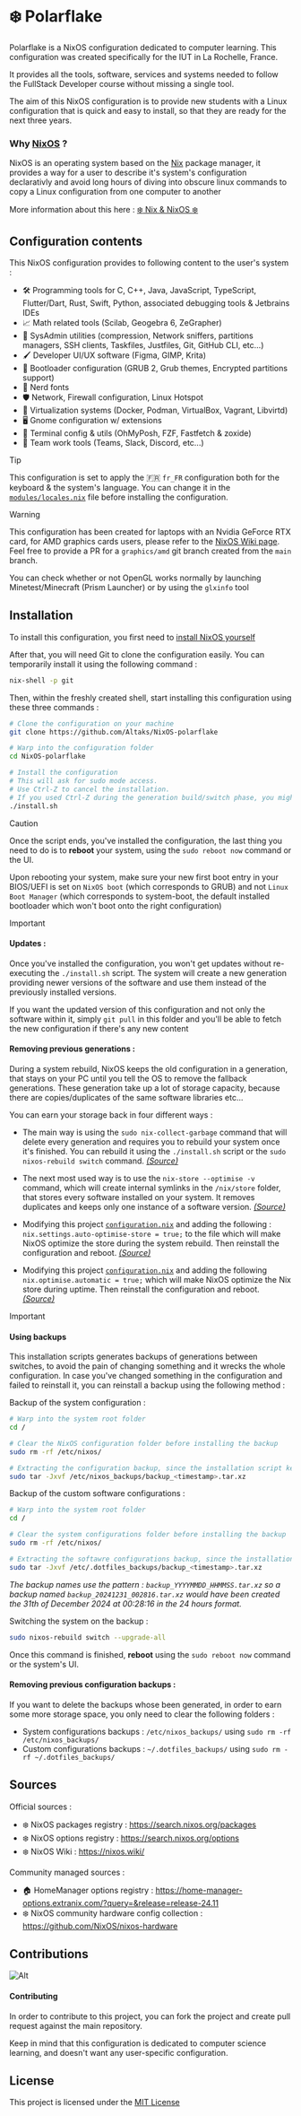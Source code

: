 # :snowflake: Polarflake 

Polarflake is a NixOS configuration dedicated to computer learning. This configuration was created specifically for the IUT in La Rochelle, France. 

It provides all the tools, software, services and systems needed to follow the FullStack Developer course without missing a single tool.

The aim of this NixOS configuration is to provide new students with a Linux configuration that is quick and easy to install, so that they are ready for the next three years.

### Why [NixOS](https://nixos.org/) ?

NixOS is an operating system based on the [Nix](https://github.com/NixOS/nix) package manager, it provides a way for a user to describe it's system's configuration declarativly and avoid long hours of diving into obscure linux commands to copy a Linux configuration from one computer to another

More information about this here : [:snowflake: Nix & NixOS :snowflake:](https://nixos.org/)

## Configuration contents

This NixOS configuration provides to following content to the user's system :

- :hammer_and_wrench: Programming tools for C, C++, Java, JavaScript, TypeScript, Flutter/Dart, Rust, Swift, Python, associated debugging tools & Jetbrains IDEs
- :chart_with_upwards_trend: Math related tools (Scilab, Geogebra 6, ZeGrapher)
- :toolbox: SysAdmin utilities (compression, Network sniffers, partitions managers, SSH clients, Taskfiles, Justfiles, Git, GitHub CLI, etc...)
- :paintbrush: Developer UI/UX software (Figma, GIMP, Krita)
- :rocket: Bootloader configuration (GRUB 2, Grub themes, Encrypted partitions support)
- :space_invader: Nerd fonts
- :shield: Network, Firewall configuration, Linux Hotspot
- :electric_plug: Virtualization systems (Docker, Podman, VirtualBox, Vagrant, Libvirtd)
- :desktop_computer: Gnome configuration w/ extensions
- :floppy_disk: Terminal config & utils (OhMyPosh, FZF, Fastfetch & zoxide)
- :bust_in_silhouette: Team work tools (Teams, Slack, Discord, etc...)

> [!TIP]
> This configuration is set to apply the :fr: `fr_FR` configuration both for the keyboard & the system's language. You can change it in the [`modules/locales.nix`](/modules/locales.nix) file before installing the configuration.

> [!WARNING]
> This configuration has been created for laptops with an Nvidia GeForce RTX card, for AMD graphics cards users, please refer to the [NixOS Wiki page](https://nixos.wiki/wiki/AMD_GPU). Feel free to provide a PR for a `graphics/amd` git branch created from the `main` branch.
>
> You can check whether or not OpenGL works normally by launching Minetest/Minecraft (Prism Launcher) or by using the `glxinfo` tool

## Installation

To install this configuration, you first need to [install NixOS yourself](https://nixos.org/download/#nixos-iso)

After that, you will need Git to clone the configuration easily. You can temporarily install it using the following command : 
```sh
nix-shell -p git
```

Then, within the freshly created shell, start installing this configuration using these three commands : 

```sh
# Clone the configuration on your machine
git clone https://github.com/Altaks/NixOS-polarflake

# Warp into the configuration folder
cd NixOS-polarflake

# Install the configuration
# This will ask for sudo mode access. 
# Use Ctrl-Z to cancel the installation.
# If you used Ctrl-Z during the generation build/switch phase, you might encounter bugs/crashes/corrupted files.
./install.sh
```

> [!CAUTION]
> Once the script ends, you've installed the configuration, the last thing you need to do is to **reboot** your system, using the `sudo reboot now` command or the UI.
>
> Upon rebooting your system, make sure your new first boot entry in your BIOS/UEFI is set on `NixOS boot` (which corresponds to GRUB) and not `Linux Boot Manager` (which corresponds to system-boot, the default installed bootloader which won't boot onto the right configuration)

> [!IMPORTANT]
>
> #### Updates :
> Once you've installed the configuration, you won't get updates without re-executing the `./install.sh` script. The system will create a new generation providing newer versions of the software and use them instead of the previously installed versions.
>
> If you want the updated version of this configuration and not only the software within it, simply `git pull` in this folder and you'll be able to fetch the new configuration if there's any new content
>
> #### Removing previous generations : 
> During a system rebuild, NixOS keeps the old configuration in a generation, that stays on your PC until you tell the OS to remove the fallback generations. These generation take up a lot of storage capacity, because there are copies/duplicates of the same software libraries etc...
>   
> You can earn your storage back in four different ways :
> 
> - The main way is using the `sudo nix-collect-garbage` command that will delete every generation and requires you to rebuild your system once it's finished. You can rebuild it using the `./install.sh` script or the `sudo nixos-rebuild switch` command. [*(Source)*](https://releases.nixos.org/nix/nix-2.22.3/manual/command-ref/nix-collect-garbage.html)
>
> - The next most used way is to use the `nix-store --optimise -v` command, which will create internal symlinks in the `/nix/store` folder, that stores every software installed on your system. It removes duplicates and keeps only one instance of a software version. [*(Source)*](https://releases.nixos.org/nix/nix-2.22.3/manual/command-ref/nix-store/optimise.html)
>
> - Modifying this project [`configuration.nix`](./configuration.nix) and adding the following : `nix.settings.auto-optimise-store = true;` to the file which will make NixOS optimize the store during the system rebuild. Then reinstall the configuration and reboot. [*(Source)*](https://nixos.wiki/wiki/Storage_optimization)
>
> - Modifying this project [`configuration.nix`](./configuration.nix) and adding the following `nix.optimise.automatic = true;` which will make NixOS optimize the Nix store during uptime. Then reinstall the configuration and reboot. [*(Source)*](https://nixos.wiki/wiki/Storage_optimization)

> [!IMPORTANT]
> #### Using backups
> 
> This installation scripts generates backups of generations between switches, to avoid the pain of changing something and it wrecks the whole configuration.
> In case you've changed something in the configuration and failed to reinstall it, you can reinstall a backup using the following method : 
>
> Backup of the system configuration :
> ```sh
> # Warp into the system root folder
> cd /
>
> # Clear the NixOS configuration folder before installing the backup 
> sudo rm -rf /etc/nixos/
>
> # Extracting the configuration backup, since the installation script keeps the absolute paths when creating backups. 
> sudo tar -Jxvf /etc/nixos_backups/backup_<timestamp>.tar.xz
> ```
> Backup of the custom software configurations : 
>
> ```sh
> # Warp into the system root folder
> cd /
> 
> # Clear the system configurations folder before installing the backup 
> sudo rm -rf /etc/nixos/
>
> # Extracting the softawre configurations backup, since the installation script keeps the absolute paths when creating backups
> sudo tar -Jxvf /etc/.dotfiles_backups/backup_<timestamp>.tar.xz
> ```
>
> *The backup names use the pattern : `backup_YYYYMMDD_HHMMSS.tar.xz` so a backup named `backup_20241231_002816.tar.xz` would have been created the 31th of December 2024 at 00:28:16 in the 24 hours format.*
> 
> Switching the system on the backup : 
> ```sh
> sudo nixos-rebuild switch --upgrade-all
> ```
>
> Once this command is finished, **reboot** using the `sudo reboot now` command or the system's UI.
>
> #### Removing previous configuration backups : 
>
> If you want to delete the backups whose been generated, in order to earn some more storage space, you only need to clear the following folders : 
> 
> - System configurations backups : `/etc/nixos_backups/` using `sudo rm -rf /etc/nixos_backups/`
> - Custom configurations backups : `~/.dotfiles_backups/` using `sudo rm -rf ~/.dotfiles_backups/`

## Sources

Official sources : 
- :snowflake: NixOS packages registry : https://search.nixos.org/packages
- :snowflake: NixOS options registry : https://search.nixos.org/options
- :snowflake: NixOS Wiki : https://nixos.wiki/

Community managed sources : 
- :house: HomeManager options registry : https://home-manager-options.extranix.com/?query=&release=release-24.11
- :snowflake: NixOS community hardware config collection : https://github.com/NixOS/nixos-hardware 

## Contributions

![Alt](https://repobeats.axiom.co/api/embed/6bda1571fb29ed10c7c7649dc5850f8998ade80d.svg "Repobeats analytics image")

#### Contributing

In order to contribute to this project, you can fork the project and create pull request against the main repository.

Keep in mind that this configuration is dedicated to computer science learning, and doesn't want any user-specific configuration.

## License

This project is licensed under the [MIT License](LICENSE)
